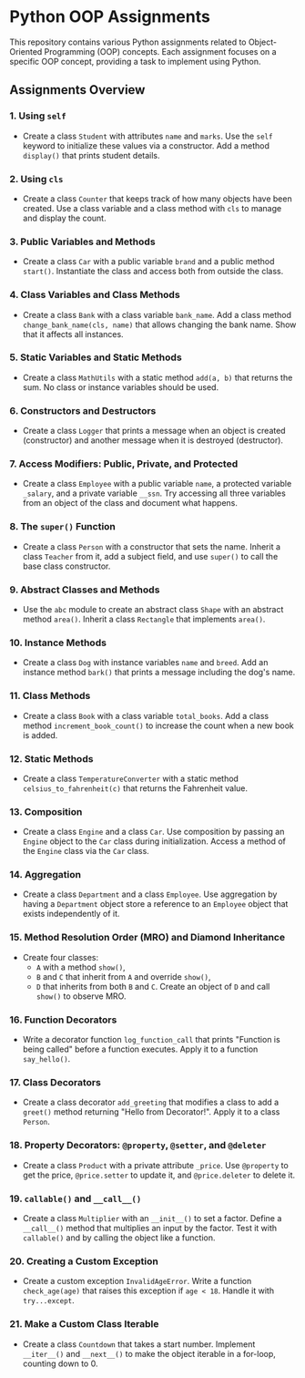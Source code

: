 # Python OOP Assignments

This repository contains various Python assignments related to Object-Oriented Programming (OOP) concepts. Each assignment focuses on a specific OOP concept, providing a task to implement using Python.

## Assignments Overview

### 1. **Using `self`**
- Create a class `Student` with attributes `name` and `marks`. Use the `self` keyword to initialize these values via a constructor. Add a method `display()` that prints student details.

### 2. **Using `cls`**
- Create a class `Counter` that keeps track of how many objects have been created. Use a class variable and a class method with `cls` to manage and display the count.

### 3. **Public Variables and Methods**
- Create a class `Car` with a public variable `brand` and a public method `start()`. Instantiate the class and access both from outside the class.

### 4. **Class Variables and Class Methods**
- Create a class `Bank` with a class variable `bank_name`. Add a class method `change_bank_name(cls, name)` that allows changing the bank name. Show that it affects all instances.

### 5. **Static Variables and Static Methods**
- Create a class `MathUtils` with a static method `add(a, b)` that returns the sum. No class or instance variables should be used.

### 6. **Constructors and Destructors**
- Create a class `Logger` that prints a message when an object is created (constructor) and another message when it is destroyed (destructor).

### 7. **Access Modifiers: Public, Private, and Protected**
- Create a class `Employee` with a public variable `name`, a protected variable `_salary`, and a private variable `__ssn`. Try accessing all three variables from an object of the class and document what happens.

### 8. **The `super()` Function**
- Create a class `Person` with a constructor that sets the name. Inherit a class `Teacher` from it, add a subject field, and use `super()` to call the base class constructor.

### 9. **Abstract Classes and Methods**
- Use the `abc` module to create an abstract class `Shape` with an abstract method `area()`. Inherit a class `Rectangle` that implements `area()`.

### 10. **Instance Methods**
- Create a class `Dog` with instance variables `name` and `breed`. Add an instance method `bark()` that prints a message including the dog's name.

### 11. **Class Methods**
- Create a class `Book` with a class variable `total_books`. Add a class method `increment_book_count()` to increase the count when a new book is added.

### 12. **Static Methods**
- Create a class `TemperatureConverter` with a static method `celsius_to_fahrenheit(c)` that returns the Fahrenheit value.

### 13. **Composition**
- Create a class `Engine` and a class `Car`. Use composition by passing an `Engine` object to the `Car` class during initialization. Access a method of the `Engine` class via the `Car` class.

### 14. **Aggregation**
- Create a class `Department` and a class `Employee`. Use aggregation by having a `Department` object store a reference to an `Employee` object that exists independently of it.

### 15. **Method Resolution Order (MRO) and Diamond Inheritance**
- Create four classes:
  - `A` with a method `show()`,
  - `B` and `C` that inherit from `A` and override `show()`,
  - `D` that inherits from both `B` and `C`.
  Create an object of `D` and call `show()` to observe MRO.

### 16. **Function Decorators**
- Write a decorator function `log_function_call` that prints "Function is being called" before a function executes. Apply it to a function `say_hello()`.

### 17. **Class Decorators**
- Create a class decorator `add_greeting` that modifies a class to add a `greet()` method returning "Hello from Decorator!". Apply it to a class `Person`.

### 18. **Property Decorators: `@property`, `@setter`, and `@deleter`**
- Create a class `Product` with a private attribute `_price`. Use `@property` to get the price, `@price.setter` to update it, and `@price.deleter` to delete it.

### 19. **`callable()` and `__call__()`**
- Create a class `Multiplier` with an `__init__()` to set a factor. Define a `__call__()` method that multiplies an input by the factor. Test it with `callable()` and by calling the object like a function.

### 20. **Creating a Custom Exception**
- Create a custom exception `InvalidAgeError`. Write a function `check_age(age)` that raises this exception if `age < 18`. Handle it with `try...except`.

### 21. **Make a Custom Class Iterable**
- Create a class `Countdown` that takes a start number. Implement `__iter__()` and `__next__()` to make the object iterable in a for-loop, counting down to 0.
